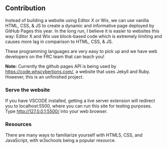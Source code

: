 ## Contribution

Instead of building a website using Editor X or Wix, we can use vanilla HTML, CSS, & JS to create a dynamic and informative page deployed by GitHub Pages this year. In the long run, I believe it is easier to websites this way: Editor X and Wix use block-based code which is extremely limiting and causes more lag in comparison to HTML, CSS, & JS. 

These programming languages are very easy to pick up and we have web developers on the FRC team that can teach you!

**Note:** Currently the github pages API is being used by https://code.whscyberlions.com/, a website that uses Jekyll and Ruby. However, this is an unfinished project. 

### Serve the website

If you have VSCODE installed, getting a live server extension will redirect you to localhost:5500, where you can run this site for testing purposes. Type http://127.0.0.1:5500/ into your web browser. 

### Resources

There are many ways to familiarize yourself with HTML5, CSS, and JavaScript, with w3schools being a popular resource. 
